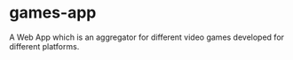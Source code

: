 # games-app
A Web App which is an aggregator for different video games developed for different platforms. 
